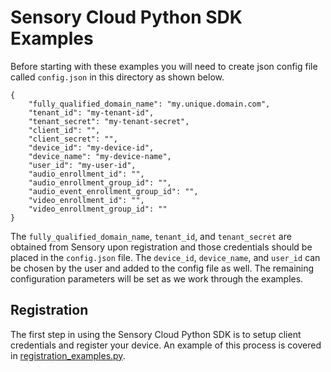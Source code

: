 # Sensory Cloud Python SDK Examples
Before starting with these examples you will need to create json config file called `config.json`  in this directory as shown below.

```
{
    "fully_qualified_domain_name": "my.unique.domain.com",
    "tenant_id": "my-tenant-id",
    "tenant_secret": "my-tenant-secret",
    "client_id": "",
    "client_secret": "",
    "device_id": "my-device-id",
    "device_name": "my-device-name",
    "user_id": "my-user-id",
    "audio_enrollment_id": "",
    "audio_enrollment_group_id": "",
    "audio_event_enrollment_group_id": "",
    "video_enrollment_id": "",
    "video_enrollment_group_id": ""
}
```
The `fully_qualified_domain_name`, `tenant_id`, and `tenant_secret` are obtained from Sensory upon registration and those credentials should
be placed in the `config.json` file.  The `device_id`, `device_name`, and `user_id` can be chosen by the user and added to the config
file as well.  The remaining configuration parameters will be set as we work through the examples.

## Registration
The first step in using the Sensory Cloud Python SDK is to setup client credentials and register your device.  An example of this process is covered
in [registration_examples.py](registration_examples.py).
